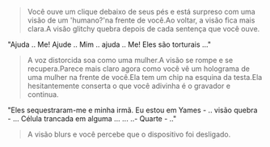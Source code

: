 > Você ouve um clique debaixo de seus pés e está surpreso com uma visão de um 'humano?'na frente de você.Ao voltar, a visão fica mais clara.A visão glitchy quebra depois de cada sentença que você ouve.

"Ajuda .. Me! Ajude .. Mim .. ajuda .. Me! Eles são torturais ..."

> A voz distorcida soa como uma mulher.A visão se rompe e se recupera.Parece mais claro agora como você vê um holograma de uma mulher na frente de você.Ela tem um chip na esquina da testa.Ela hesitantemente conserta o que você adivinha é o gravador e continua.

"Eles sequestraram-me e minha irmã. Eu estou em Yames - .. visão quebra - ... Célula trancada em alguma ... ... ..- Quarte - .."

> A visão blurs e você percebe que o dispositivo foi desligado.